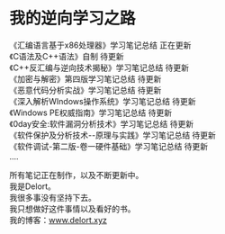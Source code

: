 # 我的逆向学习之路
《汇编语言基于x86处理器》学习笔记总结 正在更新<br>
《C语法及C++语法》自制 待更新<br>
《C++反汇编与逆向技术揭秘》学习笔记总结 待更新<br>
《加密与解密》第四版学习笔记总结 待更新<br>
《恶意代码分析实战》学习笔记总结 待更新<br>
《深入解析WIndows操作系统》学习笔记总结 待更新<br>
《Windows PE权威指南》学习笔记总结 待更新<br>
《0day安全:软件漏洞分析技术》学习笔记总结 待更新<br>
《软件保护及分析技术--原理与实践》学习笔记总结 待更新<br>
《软件调试-第二版-卷一硬件基础》学习笔记总结 待更新<br>
 ....<br>
 
 
 所有笔记正在制作，以及不断更新中。<br>
 我是Delort。<br>
 我很多事没有坚持下去。<br>
 我只想做好这件事情以及看好的书。<br>
 我的博客：www.delort.xyz <br>
